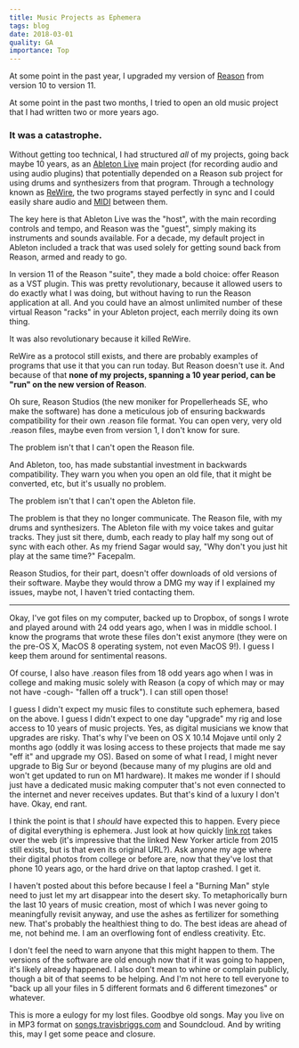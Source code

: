 ```yaml
---
title: Music Projects as Ephemera
tags: blog
date: 2018-03-01
quality: GA
importance: Top
---
```


At some point in the past year, I upgraded my version of [Reason](https://www.reasonstudios.com/shop/product/reason-11/) from version 10 to version 11.

At some point in the past two months, I tried to open an old music project that I had written two or more years ago.

### It was a catastrophe.

Without getting too technical, I had structured _all_ of my projects, going back maybe 10 years, as an [Ableton Live](https://www.ableton.com/en/live/) main project (for recording audio and using audio plugins) that potentially depended on a Reason sub project for using drums and synthesizers from that program. Through a technology known as [ReWire](<https://en.wikipedia.org/wiki/ReWire_(software_protocol)>), the two programs stayed perfectly in sync and I could easily share audio and [MIDI](https://blog.landr.com/what-is-midi/) between them.

The key here is that Ableton Live was the "host", with the main recording controls and tempo, and Reason was the "guest", simply making its instruments and sounds available. For a decade, my default project in Ableton included a track that was used solely for getting sound back from Reason, armed and ready to go.

In version 11 of the Reason "suite", they made a bold choice: offer Reason as a VST plugin. This was pretty revolutionary, because it allowed users to do exactly what I was doing, but without having to run the Reason application at all. And you could have an almost unlimited number of these virtual Reason "racks" in your Ableton project, each merrily doing its own thing.

It was also revolutionary because it killed ReWire.

ReWire as a protocol still exists, and there are probably examples of programs that use it that you can run today. But Reason doesn't use it. And because of that **none of my projects, spanning a 10 year period, can be "run" on the new version of Reason**.

Oh sure, Reason Studios (the new moniker for Propellerheads SE, who make the software) has done a meticulous job of ensuring backwards compatibility for their own .reason file format. You can open very, very old .reason files, maybe even from version 1, I don't know for sure.

The problem isn't that I can't open the Reason file.

And Ableton, too, has made substantial investment in backwards compatibility. They warn you when you open an old file, that it might be converted, etc, but it's usually no problem.

The problem isn't that I can't open the Ableton file.

The problem is that they no longer communicate. The Reason file, with my drums and synthesizers. The Ableton file with my voice takes and guitar tracks. They just sit there, dumb, each ready to play half my song out of sync with each other. As my friend Sagar would say, "Why don't you just hit play at the same time?" Facepalm.

Reason Studios, for their part, doesn't offer downloads of old versions of their software. Maybe they would throw a DMG my way if I explained my issues, maybe not, I haven't tried contacting them.

---

Okay, I've got files on my computer, backed up to Dropbox, of songs I wrote and played around with 24 odd years ago, when I was in middle school. I know the programs that wrote these files don't exist anymore (they were on the pre-OS X, MacOS 8 operating system, not even MacOS 9!). I guess I keep them around for sentimental reasons.

Of course, I also have .reason files from 18 odd years ago when I was in college and making music solely with Reason (a copy of which may or may not have -cough- "fallen off a truck"). I can still open those!

I guess I didn't expect my music files to constitute such ephemera, based on the above. I guess I didn't expect to one day "upgrade" my rig and lose access to 10 years of music projects. Yes, as digital musicians we know that upgrades are risky. That's why I've been on OS X 10.14 Mojave until only 2 months ago (oddly it was losing access to these projects that made me say "eff it" and upgrade my OS). Based on some of what I read, I might never upgrade to Big Sur or beyond (because many of my plugins are old and won't get updated to run on M1 hardware). It makes me wonder if I should just have a dedicated music making computer that's not even connected to the internet and never receives updates. But that's kind of a luxury I don't have. Okay, end rant.

I think the point is that I _should_ have expected this to happen. Every piece of digital everything is ephemera. Just look at how quickly [link rot](https://www.newyorker.com/magazine/2015/01/26/cobweb) takes over the web (it's impressive that the linked New Yorker article from 2015 still exists, but is that even its original URL?). Ask anyone my age where their digital photos from college or before are, now that they've lost that phone 10 years ago, or the hard drive on that laptop crashed. I get it.

I haven't posted about this before because I feel a "Burning Man" style need to just let my art disappear into the desert sky. To metaphorically burn the last 10 years of music creation, most of which I was never going to meaningfully revisit anyway, and use the ashes as fertilizer for something new. That's probably the healthiest thing to do. The best ideas are ahead of me, not behind me. I am an overflowing font of endless creativity. Etc.

I don't feel the need to warn anyone that this might happen to them. The versions of the software are old enough now that if it was going to happen, it's likely already happened. I also don't mean to whine or complain publicly, though a bit of that seems to be helping. And I'm not here to tell everyone to "back up all your files in 5 different formats and 6 different timezones" or whatever.

This is more a eulogy for my lost files. Goodbye old songs. May you live on in MP3 format on [songs.travisbriggs.com](https://songs.travisbriggs.com) and Soundcloud. And by writing this, may I get some peace and closure.
